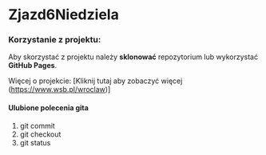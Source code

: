 # Zjazd6Niedziela

### Korzystanie z projektu: 
Aby skorzystać z projektu należy **sklonować** repozytorium lub wykorzystać __GitHub Pages__.

Więcej o projekcie:
[Kliknij tutaj aby zobaczyć więcej (https://www.wsb.pl/wroclaw)]


#### Ulubione polecenia gita
1. git commit
2. git checkout
3. git status